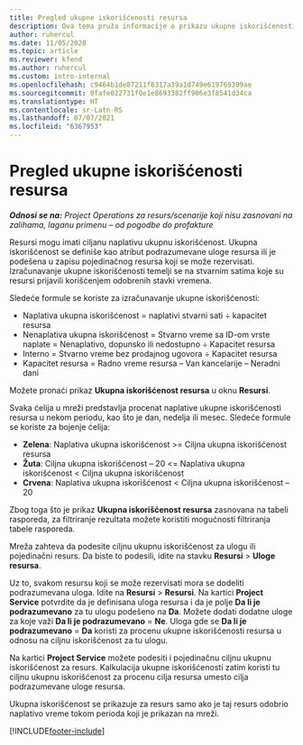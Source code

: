 ```yaml
---
title: Pregled ukupne iskorišćenosti resursa
description: Ova tema pruža informacije o prikazu ukupne iskorišćenosti resursa u usluzi Project Operations.
author: ruhercul
ms.date: 11/05/2020
ms.topic: article
ms.reviewer: kfend
ms.author: ruhercul
ms.custom: intro-internal
ms.openlocfilehash: c9464b1de87211f8317a39a1d749e619769309ae
ms.sourcegitcommit: 0fafe022731f0e1e8693382ff906e3f8541d34ca
ms.translationtype: HT
ms.contentlocale: sr-Latn-RS
ms.lasthandoff: 07/07/2021
ms.locfileid: "6367953"
---
```

# <a name="resource-utilization-overview"></a>Pregled ukupne iskorišćenosti resursa

_**Odnosi se na:** Project Operations za resurs/scenarije koji nisu zasnovani na zalihama, laganu primenu – od pogodbe do profakture_

Resursi mogu imati ciljanu naplativu ukupnu iskorišćenost. Ukupna iskorišćenost se definiše kao atribut podrazumevane uloge resursa ili je podešena u zapisu pojedinačnog resursa koji se može rezervisati. Izračunavanje ukupne iskorišćenosti temelji se na stvarnim satima koje su resursi prijavili korišćenjem odobrenih stavki vremena.

Sledeće formule se koriste za izračunavanje ukupne iskorišćenosti:

  - Naplativa ukupna iskorišćenost = naplativi stvarni sati ÷ kapacitet resursa
  - Nenaplativa ukupna iskorišćenost = Stvarno vreme sa ID-om vrste naplate = Nenaplativo, dopunsko ili nedostupno ÷ Kapacitet resursa
  - Interno = Stvarno vreme bez prodajnog ugovora ÷ Kapacitet resursa
  - Kapacitet resursa = Radno vreme resursa – Van kancelarije – Neradni dani

Možete pronaći prikaz **Ukupna iskorišćenost resursa** u oknu **Resursi**.

Svaka ćelija u mreži predstavlja procenat naplative ukupne iskorišćenosti resursa u nekom periodu, kao što je dan, nedelja ili mesec. Sledeće formule se koriste za bojenje ćelija:

  - **Zelena**: Naplativa ukupna iskorišćenost >= Ciljna ukupna iskorišćenost resursa
  - **Žuta**: Ciljna ukupna iskorišćenost – 20 <= Naplativa ukupna iskorišćenost < Ciljna ukupna iskorišćenost
  - **Crvena**: Naplativa ukupna iskorišćenost < Ciljna ukupna iskorišćenost – 20

Zbog toga što je prikaz **Ukupna iskorišćenost resursa** zasnovana na tabeli rasporeda, za filtriranje rezultata možete koristiti mogućnosti filtriranja tabele rasporeda.

Mreža zahteva da podesite ciljnu ukupnu iskorišćenost za ulogu ili pojedinačni resurs. Da biste to podesili, idite na stavku **Resursi** > **Uloge resursa**.

Uz to, svakom resursu koji se može rezervisati mora se dodeliti podrazumevana uloga. Idite na **Resursi** > **Resursi**. Na kartici **Project Service** potvrdite da je definisana uloga resursa i da je polje **Da li je podrazumevano** za tu ulogu podešeno na **Da**. Možete dodati dodatne uloge za koje važi **Da li je podrazumevano** = **Ne**. Uloga gde se **Da li je podrazumevano** = **Da** koristi za procenu ukupne iskorišćenosti resursa u odnosu na ciljnu iskorišćenost za tu ulogu.

Na kartici **Project Service** možete podesiti i pojedinačnu ciljnu ukupnu iskorišćenost za resurs. Kalkulacija ukupne iskorišćenosti zatim koristi tu ciljnu ukupnu iskorišćenost za procenu cilja resursa umesto cilja podrazumevane uloge resursa.

Ukupna iskorišćenost se prikazuje za resurs samo ako je taj resurs odobrio naplativo vreme tokom perioda koji je prikazan na mreži.


[!INCLUDE[footer-include](../includes/footer-banner.md)]